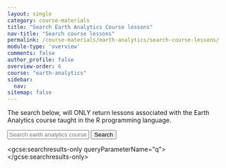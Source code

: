 ```yaml
---
layout: single
category: course-materials
title: "Search Earth Analytics Course lessons"
nav-title: "Search course lessons"
permalink: /course-materials/earth-analytics/search-course-lessons/
module-type: 'overview'
comments: false
author_profile: false
overview-order: 6
course: "earth-analytics"
sidebar:
  nav:
sitemap: false    
---
```


The search below, will ONLY return lessons associated with the Earth Analytics
course taught in the R programming language.

<div id="main-search">
   <form role="search" method="get" action="/course-materials/earth-analytics/search-course-lessons/">
   <input id="q" name="q"
          placeholder="Search earth analytics course lessons." type="text">
   <input id="searchButton" name="googleSearchName" type="submit" value="Search">
   </form>
 </div>

<div id="single-search" class="home">

  <script>
    (function() {
      var cx = '009878393705905880463:blrxkmzr1zo';
      var gcse = document.createElement('script');
      gcse.type = 'text/javascript';
      gcse.async = true;
      gcse.src = 'https://cse.google.com/cse.js?cx=' + cx;
      var s = document.getElementsByTagName('script')[0];
      s.parentNode.insertBefore(gcse, s);
    })();
  </script>
  <gcse:searchresults-only queryParameterName="q"></gcse:searchresults-only>

</div>
